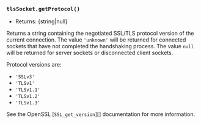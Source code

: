 ### `tlsSocket.getProtocol()`

<!-- YAML
added: v5.7.0
-->

* Returns: {string|null}

Returns a string containing the negotiated SSL/TLS protocol version of the
current connection. The value `'unknown'` will be returned for connected
sockets that have not completed the handshaking process. The value `null` will
be returned for server sockets or disconnected client sockets.

Protocol versions are:

* `'SSLv3'`
* `'TLSv1'`
* `'TLSv1.1'`
* `'TLSv1.2'`
* `'TLSv1.3'`

See the OpenSSL [`SSL_get_version`][] documentation for more information.
